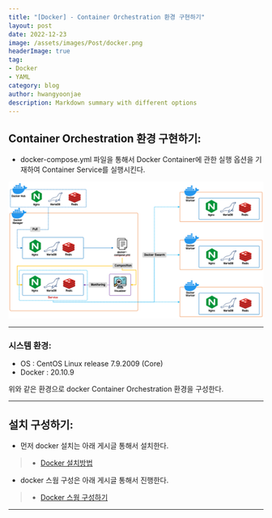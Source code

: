 ```yaml
---
title: "[Docker] - Container Orchestration 환경 구현하기"
layout: post
date: 2022-12-23
image: /assets/images/Post/docker.png
headerImage: true
tag:
- Docker
- YAML
category: blog
author: hwangyoonjae
description: Markdown summary with different options
---
```


## Container Orchestration 환경 구현하기:
- docker-compose.yml 파일을 통해서 Docker Container에 관한 실행 옵션을 기재하여 Container Service를 실행시킨다.

[![텍스트](/assets/images/docker/docker%20Container%20Orchestration%20%ED%99%98%EA%B2%BD%20%EA%B5%AC%ED%98%84%20%ED%99%94%EB%A9%B4.PNG)](/assets/images/docker/docker%20Container%20Orchestration%20%ED%99%98%EA%B2%BD%20%EA%B5%AC%ED%98%84%20%ED%99%94%EB%A9%B4.PNG)

* * *

### 시스템 환경:
- OS : CentOS Linux release 7.9.2009 (Core)
- Docker : 20.10.9

위와 같은 환경으로 docker Container Orchestration 환경을 구성한다.

* * *

## 설치 구성하기:
- 먼저 docker 설치는 아래 게시글 통해서 설치한다.
> * [Docker 설치방법](https://hwangyoonjae.github.io/Docker-Docker-%EC%84%A4%EC%B9%98%ED%95%98%EA%B8%B0/ "Docker 설치방법")


- docker 스웜 구성은 아래 게시글 통해서 진행한다.
> * [Docker 스웜 구성하기](https://hwangyoonjae.github.io/Docker-Docker-Swarm-%EA%B5%AC%EC%84%B1%ED%95%98%EA%B8%B0/ "Docker 스웜 구성하기")

* * *